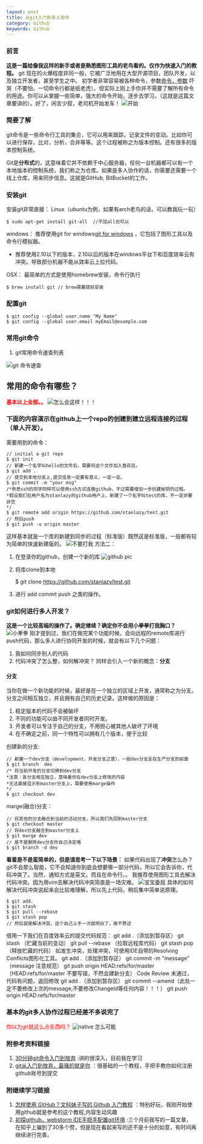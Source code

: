```yaml
---
layout: post
title: 从git入门到多人协作
category: Github
keywords: Github 
---
```


### 前言
**这是一篇给像我这样的新手或者是熟悉图形工具的老鸟看的。仅作为快速入门的教程。**
git 现在的火爆程度非同一般，它被广泛地用在大型开源项目，团队开发，以及独立开发者，甚至学生之中。
初学者非常容易被各种命令，参数[命令，参数](https://git-scm.com/docs) 吓哭（不要怕，一切命令行都是纸老虎）。但实际上刚上手你并不需要了解所有命令的用途。你可以从掌握一些简单，强大的命令开始，逐步去学习。（这就是这篇文章要讲的）。好了，闲言少叙，老司机开始发车！
![开始](http://ohwxyjv7u.bkt.clouddn.com/start.jpg) 

### 简要了解
git命令是一些命令行工具的集合，它可以用来跟踪，记录文件的变动。比如你可以进行保存，比对，分析，合并等等。这个过程被称之为版本控制。还有很多的版本控制系统。

Git是**分布式**的，这意味着它并不依赖于中心服务器，任何一台机器都可以有一个本地版本的控制系统，我们称之为仓库。如果是多人协作的话，你需要还需要一个线上仓库，用来同步信息。这就是GitHub, BitBucket的工作。

### 安装git
安装git非常直接：
  Linux（ubuntu为例，如果有arch老鸟的话，可以教我玩一玩）

	$ sudo apt-get install git-all  //不加all也可以

windows： 推荐使用git for windows[git for windows](https://git-for-windows.github.io/) ，它包括了图形工具以及命令行模拟器。

- 推荐使用2.10以下的版本，2.10以后的版本在windows平台下和百度效率云有冲突。导致部分机器不能从效率云上拉代码。

OSX：  最简单的方式是使用homebrew安装，命令行执行

	$ brew install git // brew需要提前安装

### 配置git

	$ git config --global user.name "My Name"
	$ git config --global user.email myEmail@example.com
	
### 常用git命令
1.  git常用命令速查列表

![git 命令速查](http://ohwxyjv7u.bkt.clouddn.com/git%20%E5%91%BD%E4%BB%A4%E9%80%9F%E6%9F%A5.png  "git 命令列表")

## 常用的命令有哪些？
<span style="color: rgb(255,0,0)">**基本以上全部。。**</span>
![怎么会这样！！！](http://ohwxyjv7u.bkt.clouddn.com/7-160921091K9-54.jpg)
### 下面的内容演示在github上一个repo的创建到建立远程连接的过程（单人开发）。
需要用到的命令：

	// initial a git repo
	$ git init 
	// 新建一个名字叫hello的文件后，需要将这个文件加入暂存区。
	$ git add .
	// 提交到本地分支上,提交信息一定要有意义，一定一定。
	$ git commit -m "your msg"
	/*熟悉ssh的同学同样可以使用ssh方式连接github，不过需要增加一步创建秘钥的过程。
	*假设我们在用户名为stanlazy的github用户上，新建了一个名字叫test的库，不一定非要非空
	*/
	$ git remote add origin https://github.com/stanlazy/test.git 
	// 然后push
	$ git push -u origin master
		
这样基本就是一个库的新建到同步的过程（标准版）既然这是标准版，一般都有较为简单的快速新建版的。
![不要打我](http://ohwxyjv7u.bkt.clouddn.com/6af89bc8gw1f8o5i3txudj206e05kdfv.jpg) 
方法二：
1. 在登录你的github，创建一个新的库
![github pic](http://ohwxyjv7u.bkt.clouddn.com/BVAxkRv.png) 
2. 将库clone到本地
		
	$ git clone https://github.com/stanlazy/test.git
	
3. 进行 add commit push 之类的操作。
### git如何进行多人开发？
**这是一个比较高端的操作了。确定继续？确定你不会用小拳拳打我胸口？**
![小拳拳](http://ohwxyjv7u.bkt.clouddn.com/250px-Xqqb.jpg) 
刚才提到过，我们在做完某个功能时候，会向远程的remote库进行push代码，那么多人进行协同开发的时候，就会有以下几个问题：
1. 我如何同步别人的代码
2. 代码冲突了怎么整，如何解冲突？
同样会引入一个新的概念：**分支**
#### 分支
当你在做一个新功能的时候，最好是在一个独立的区域上开发，通常称之为分支。分支之间相互独立，并且拥有自己的历史记录。这样做的原因是：

1. 稳定版本的代码不会被破坏
2. 不同的功能可以由不同开发者同时开发。
3. 开发者可以专注于自己的分支，不用担心被其他人破坏了环境
4. 在不确定之前，同一个特性可以拥有几个版本，便于比较

创建新的分支:

	// 新建一个dev分支（development，开发分支之意），一般dev分支走在生产分支的前面
	$ git branch  dev
	/* 将当前开发的分支切换到dev分支
	*注意：各分支相互独立，意味着你在dev分支上修改的内容
	*无法直接显示到master分支上，需要使用marge操作
	*/
	$ git checkout dev
		
marge(融合)分支：
		
	// 将其他的分支融合到当前的活动分支，所以我们先回到master分支
	$ git checkout master
	// 将dev分支融合到master分支上
	$ git marge dev
	// 是不是删除dev分支你自己决定咯
	$ git branch -d dev
**看着是不是蛮简单的，但是请思考一下以下场景：**
如果代码出现了**冲突**怎么办？git不会那么智能，它不会知道你到底会想要哪一部分代码，所以它会告诉你，代码冲突了。当然，通知方式是英文。而且在命令行。。
我推荐使用图形工具去解决代码冲突。因为用vim去解决代码冲突简直是一场灾难。
![宝宝委屈](http://ohwxyjv7u.bkt.clouddn.com/1021504D2-8.jpg) 
具体的如何解决代码冲突说起来会比较难理解，所以先上代码，稍后集中简单说原理。
	
	$ git add.
	$ git stash
	$ git pull --rebase
	$ git stash pop
	// 然后就是解决冲突，这个自己上手一次就明白了，故不赘述
	
借用一下我们在百度效率云的提交代码规范：
git add .（添加到暂存区）
git stash （贮藏当前的变动）
git pull --rebase （拉取远程库代码）
git stash pop （释放贮藏的代码）
如发生冲突，处理冲突，可使用IDE自带的Resolving Conflicts图形化工具。
git add .（添加到暂存区）
git commit -m "message" （message 注意规范）
git push origin HEAD:refs/for/master （HEAD:refs/for/master 不要写错，不然会建新分支）
Code Review 未通过，代码有问题，返回修改
git add .（添加到暂存区）
git commit --amend（此处一定不要修改上次的message,不要修改ChangeId等任何内容！！！）
git push origin HEAD:refs/for/master

### 基本的git多人协作过程已经差不多说完了
<span style="color: rgb(255,0,0)">你以为git就这么点东西吗？</span>
![native](http://ohwxyjv7u.bkt.clouddn.com/native.jpg) 
怎么可能
### 附参考资料链接
1. [30分钟git命令入门到放弃](https://www.w3ctrain.com/2016/06/26/learn-git-in-30-minutes/) :讲的很深入，目前我在学习
2. [git从入门到放弃，最骚的就是你](https://www.cnblogs.com/libin-1/p/5804203.html) ：很基础的一个教程，手把手教你如何注册github账号到提交
### 附继续学习链接
1. [怎样使用 GitHub？文科妹子写的 Github 入门教程](https://juejin.im/entry/56e638591ea49300550885cc) ：特别好玩，我刚开始使用github就是参考的这个教程,内容生动风趣
2. [初探github，webstorm IDE手把手配置git环境](https://raoul1996.github.io/2016/12/14/howToUseGithub.html) :三个月前我写的一篇文章，在知乎上骗到了30多个赞，但是现在看起来写的还不是十分的如意，有时间再继续进行完善。
